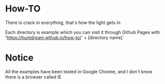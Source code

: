 # How-TO
There is crack in everything, that's how the light gets in

Each directory is example which you can visit it through Github Pages with 'https://huntdream.github.io/how-to/' + [directory name]

# Notice
All the examples have been tested in Google Chrome, and I don't know there is a browser called IE
